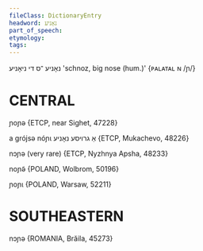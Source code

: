 ```yaml
---
fileClass: DictionaryEntry
headword: נאָניע
part_of_speech: 
etymology: 
tags: 
---
```

נאָניע
־ס
די
ניאָניע
'schnoz, big nose (hum.)'
‎{ᴘᴀʟᴀᴛᴀʟ ɴ /ɲ/‎}

CENTRAL
========

ɲoɲə {ETCP, near Sighet, 47228}

a grójsə nóɲɩ אַ גרויסע נאָניע {ETCP, Mukachevo, 48226}

nɔɲə (very rare) {ETCP, Nyzhnya Apsha, 48233}

noɲə̃ {POLAND, Wolbrom, 50196}

ɲoɲɩ {POLAND, Warsaw, 52211}

SOUTHEASTERN
==============

nɔɲə {ROMANIA, Brăila, 45273}
